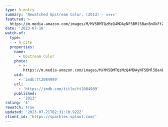```yaml
---
type: h-entry
summary: 'Rewatched Upstream Color, (2013) - ★★★★'
featured: >-
  https://m.media-amazon.com/images/M/MV5BMTQzMzQ4MDAyNF5BMl5BanBnXkFtZTcwNzE0MDk3OA@@._V1_SX300.jpg
date: '2023-07-18'
watch-of:
  type:
    - h-cite
  properties:
    name:
      - Upstream Color
    photo:
      - >-
        https://m.media-amazon.com/images/M/MV5BMTQzMzQ4MDAyNF5BMl5BanBnXkFtZTcwNzE0MDk3OA@@._V1_SX300.jpg
    uid:
      - 'imdb:tt2084989'
    url:
      - 'https://imdb.com/title/tt2084989'
    published:
      - '2013'
rating: '4'
rewatch: true
updated: '2023-07-21T02:31:10.922Z'
client_id: 'https://sparkles.sploot.com/'
---
```


